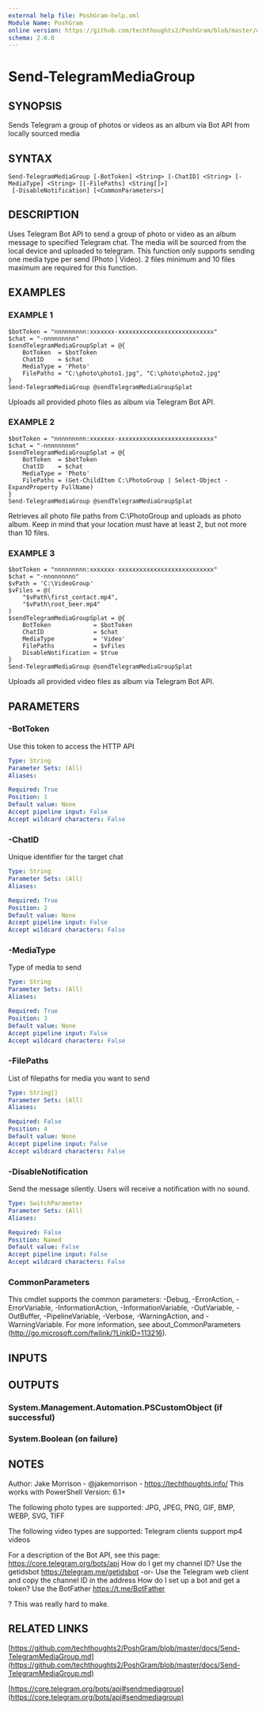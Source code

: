 ```yaml
---
external help file: PoshGram-help.xml
Module Name: PoshGram
online version: https://github.com/techthoughts2/PoshGram/blob/master/docs/Send-TelegramMediaGroup.md
schema: 2.0.0
---
```


# Send-TelegramMediaGroup

## SYNOPSIS
Sends Telegram a group of photos or videos as an album via Bot API from locally sourced media

## SYNTAX

```
Send-TelegramMediaGroup [-BotToken] <String> [-ChatID] <String> [-MediaType] <String> [[-FilePaths] <String[]>]
 [-DisableNotification] [<CommonParameters>]
```

## DESCRIPTION
Uses Telegram Bot API to send a group of photo or video as an album message to specified Telegram chat.
The media will be sourced from the local device and uploaded to telegram.
This function only supports sending one media type per send (Photo | Video).
2 files minimum and 10 files maximum are required for this function.

## EXAMPLES

### EXAMPLE 1
```
$botToken = "nnnnnnnnn:xxxxxxx-xxxxxxxxxxxxxxxxxxxxxxxxxxx"
$chat = "-nnnnnnnnn"
$sendTelegramMediaGroupSplat = @{
    BotToken  = $botToken
    ChatID    = $chat
    MediaType = 'Photo'
    FilePaths = "C:\photo\photo1.jpg", "C:\photo\photo2.jpg"
}
Send-TelegramMediaGroup @sendTelegramMediaGroupSplat
```

Uploads all provided photo files as album via Telegram Bot API.

### EXAMPLE 2
```
$botToken = "nnnnnnnnn:xxxxxxx-xxxxxxxxxxxxxxxxxxxxxxxxxxx"
$chat = "-nnnnnnnnn"
$sendTelegramMediaGroupSplat = @{
    BotToken  = $botToken
    ChatID    = $chat
    MediaType = 'Photo'
    FilePaths = (Get-ChildItem C:\PhotoGroup | Select-Object -ExpandProperty FullName)
}
Send-TelegramMediaGroup @sendTelegramMediaGroupSplat
```

Retrieves all photo file paths from C:\PhotoGroup and uploads as photo album.
Keep in mind that your location must have at least 2, but not more than 10 files.

### EXAMPLE 3
```
$botToken = "nnnnnnnnn:xxxxxxx-xxxxxxxxxxxxxxxxxxxxxxxxxxx"
$chat = "-nnnnnnnnn"
$vPath = 'C:\VideoGroup'
$vFiles = @(
    "$vPath\first_contact.mp4",
    "$vPath\root_beer.mp4"
)
$sendTelegramMediaGroupSplat = @{
    BotToken            = $botToken
    ChatID              = $chat
    MediaType           = 'Video'
    FilePaths           = $vFiles
    DisableNotification = $true
}
Send-TelegramMediaGroup @sendTelegramMediaGroupSplat
```

Uploads all provided video files as album via Telegram Bot API.

## PARAMETERS

### -BotToken
Use this token to access the HTTP API

```yaml
Type: String
Parameter Sets: (All)
Aliases:

Required: True
Position: 1
Default value: None
Accept pipeline input: False
Accept wildcard characters: False
```

### -ChatID
Unique identifier for the target chat

```yaml
Type: String
Parameter Sets: (All)
Aliases:

Required: True
Position: 2
Default value: None
Accept pipeline input: False
Accept wildcard characters: False
```

### -MediaType
Type of media to send

```yaml
Type: String
Parameter Sets: (All)
Aliases:

Required: True
Position: 3
Default value: None
Accept pipeline input: False
Accept wildcard characters: False
```

### -FilePaths
List of filepaths for media you want to send

```yaml
Type: String[]
Parameter Sets: (All)
Aliases:

Required: False
Position: 4
Default value: None
Accept pipeline input: False
Accept wildcard characters: False
```

### -DisableNotification
Send the message silently.
Users will receive a notification with no sound.

```yaml
Type: SwitchParameter
Parameter Sets: (All)
Aliases:

Required: False
Position: Named
Default value: False
Accept pipeline input: False
Accept wildcard characters: False
```

### CommonParameters
This cmdlet supports the common parameters: -Debug, -ErrorAction, -ErrorVariable, -InformationAction, -InformationVariable, -OutVariable, -OutBuffer, -PipelineVariable, -Verbose, -WarningAction, and -WarningVariable.
For more information, see about_CommonParameters (http://go.microsoft.com/fwlink/?LinkID=113216).

## INPUTS

## OUTPUTS

### System.Management.Automation.PSCustomObject (if successful)
### System.Boolean (on failure)
## NOTES
Author: Jake Morrison - @jakemorrison - https://techthoughts.info/
This works with PowerShell Version: 6.1+

The following photo types are supported:
JPG, JPEG, PNG, GIF, BMP, WEBP, SVG, TIFF

The following video types are supported:
Telegram clients support mp4 videos

For a description of the Bot API, see this page: https://core.telegram.org/bots/api
How do I get my channel ID?
Use the getidsbot https://telegram.me/getidsbot  -or-  Use the Telegram web client and copy the channel ID in the address
How do I set up a bot and get a token?
Use the BotFather https://t.me/BotFather

?
This was really hard to make.

## RELATED LINKS

[https://github.com/techthoughts2/PoshGram/blob/master/docs/Send-TelegramMediaGroup.md](https://github.com/techthoughts2/PoshGram/blob/master/docs/Send-TelegramMediaGroup.md)

[https://core.telegram.org/bots/api#sendmediagroup](https://core.telegram.org/bots/api#sendmediagroup)

